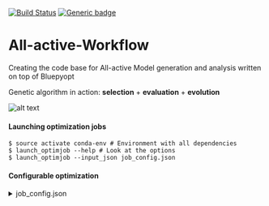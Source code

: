 <style>
    pre {
    white-space: pre !important;
    overflow-y: scroll !important;
    max-height: 50vh !important;
    }
</style>

[![Build Status](https://travis-ci.com/anirban6908/All-active-Workflow.svg?token=93Twb9jDYFzVNoM9gSjr&branch=master)](https://travis-ci.com/anirban6908/All-active-Workflow)
[![Generic badge](https://img.shields.io/badge/License-Allen_Institute-yellow.svg)](https://alleninstitute.org/legal/terms-use/)


# All-active-Workflow
Creating the code base for All-active Model generation and analysis written on top of Bluepyopt

Genetic algorithm in action: **selection** + **evaluation** + **evolution**

![alt text](examples/visualization/animations/GA_evolution_animation/movie.gif "all-active model optimization") 

#### Launching optimization jobs
```
$ source activate conda-env # Environment with all dependencies
$ launch_optimjob --help # Look at the options
$ launch_optimjob --input_json job_config.json
```
#### Configurable optimization 
<details> <summary>job_config.json</summary>

```json
{
    "cty_config": {
        "cell_id": "483101699"
    },
    "job_config": {
        "highlevel_jobconfig": {
            "conda_env": "ateam_opt",
            "axon_type": "stub_axon",
            "data_source": "web",
            "ephys_dir": "ephys_data",
            "non_standard_nwb": false,
            "feature_stimtypes": [
                "Long Square"
            ],
            "feature_names_path": "feature_set_all.json",
            "compiled_modfiles_dir": "x86_64",
            "job_dir": "483101699_benchmark_timeout"
        },
        "stage_jobconfig": [
            {
                "stage_name": "Stage0",
                "stage_stimtypes": [
                    "Long Square"
                ],
                "stage_features": "feature_set_stage0.json",
                "stage_parameters": "param_bounds_stage0.json",
                "filter_rule": "filter_feat_proto_passive",
                "offspring_size": 512,
                "max_ngen": 50,
                "optim_config":{
                    "nengines": 256,
                    "nnodes": 16,
                    "qos": "celltypes",
                    "nprocs": 16,
                    "error_stream": "job.err",
                    "output_stream": "job.out",
                    "jobmem": "100g",
                    "jobtime": "5:00:00",
                    "ipyparallel": true,
                    "ipyparallel_db": "sqlitedb",
                    "main_script": "Optim_Main.py"
                },
                "analysis_config":{
                    "main_script": "analyze_stagejob.py"
                },
                "seed": [
                    1
                ]
            },
            {
                "stage_name": "Stage1",
                "stage_stimtypes": [
                    "Long Square"
                ],
                "stage_features": "feature_set_stage1.json",
                "stage_parameters": "param_bounds_stage1.json",
                "filter_rule": "filter_feat_proto_passive",
                "offspring_size": 512,
                "max_ngen": 50,
                "optim_config":{
                    "nengines": 256,
                    "nnodes": 16,
                    "qos": "celltypes",
                    "nprocs": 16,
                    "error_stream": "job.err",
                    "output_stream": "job.out",
                    "jobmem": "100g",
                    "jobtime": "5:00:00",
                    "ipyparallel": true,
                    "ipyparallel_db": "sqlitedb",
                    "main_script": "Optim_Main.py"
                },
                "analysis_config":{
                    "main_script": "analyze_stagejob.py"
                },
                "seed": [
                    1
                ]
            },
            {
                "stage_name": "Stage2",
                "stage_stimtypes": [
                    "Long Square"
                ],
                "stage_features": "feature_set_stage2.json",
                "stage_parameters": "param_bounds_stage2_mouse_spiny.json",
                "filter_rule": "filter_feat_proto_active",
                "AP_initiation_zone": "axon",
                "offspring_size": 512,
                "cp_backup_dir": "checkpoints_backup",
                "max_ngen": 200,
                "optim_config":{
                    "nengines": 256,
                    "nnodes": 16,
                    "qos": "celltypes",
                    "nprocs": 16,
                    "error_stream": "job.err",
                    "output_stream": "job.out",
                    "jobmem": "150g",
                    "jobtime": "12:00:00",
                    "ipyparallel": true,
                    "ipyparallel_db": "sqlitedb",
                    "main_script": "Optim_Main.py"
                },
                "analysis_config":{
                    "main_script": "analyze_stagejob.py",
                    "ipyparallel": true,
                    "ipyparallel_db": "nodb",
                    "error_stream": "analysis.err",
                    "output_stream": "analysis.out",
                    "nengines": 40,
                    "nnodes": 4,
                    "nprocs": 10,
                    "jobtime": "10:00:00",
                    "jobmem": "100g",
                    "qos": "celltypes"
                },
                "seed": [
                    1,
                    2,
                    3,
                    4
                ],
                "run_hof_analysis": true,
                "run_peri_comparison": false,
                "depol_block_check": true,
                "add_fi_kink": true,
                "calc_model_perf": true,
                "model_postprocess": true,
                "calc_time_statistics": true,
                "timeout": 300,
                "hoc_export": true
            }
        ]
    }
}

```
</details>